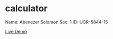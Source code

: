 # calculator

Name: Abenezer Solomon
Sec: 1
ID: UGR-5844-15

[Live Demo](https://aben-sol.github.io/calculator)
